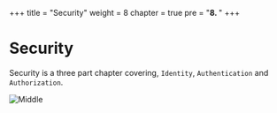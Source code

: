 +++
title = "Security"
weight = 8
chapter = true
pre = "<b>8. </b>"
+++

# Security <i class="fas fa-shield-alt"></i>

Security <i class="fas fa-shield-alt"></i> is a three part chapter covering, `Identity`, `Authentication` and `Authorization`.

![Middle](/8-security/images/security.jpg?classes=shadow,border)
